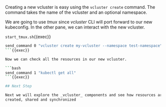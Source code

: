 Creating a new vcluster is easy using the `vcluster create` command. The command
takes the name of the vcluster and an optional namespace.

We are going to use _tmux_ since _vcluster_ CLI will port forward to our new
kubeconfig. In the other pane, we can interact with the new vcluster.

`start_tmux.sh`{{exec}}

```bash
send_command 0 "vcluster create my-vcluster --namespace test-namespace"
```{{exec}}

Now we can check all the resources in our new vcluster.

```bash
send_command 1 "kubectl get all"
```{{exec}}

## Next Step

Next we will explore the _vcluster_ components and see how resources are
created, shared and synchronized

